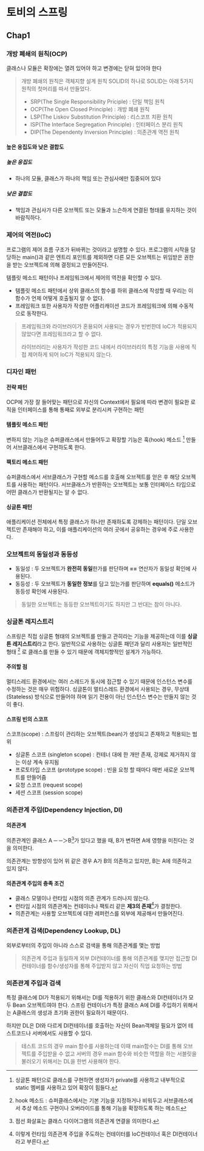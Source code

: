 # 토비의 스프링

## Chap1

### 개방 폐쇄의 원칙(OCP)

클래스나 모듈은 확장에는 열려 있어야 하고 변경에는 닫혀 있어야 한다

> 개방 폐쇄의 원칙은 객체지향 설계 원칙 SOLID의 하나로 SOLID는 아래 5가지 원칙의 첫머리를 따서 만들었다.
>
> - SRP(The Single Responsibility Priciple) : 단일 책임 원칙
> - OCP(The Open Closed Principle) : 개방 폐쇄 원칙
> - LSP(The Liskov Substitution Principle) : 리스코프 치환 원칙
> - ISP(The Interface Segregation Principle) : 인터페이스 분리 원칙
> - DIP(The Dependenty Inversion Principle) : 의존관계 역전 원칙

#### 높은 응집도와 낮은 결합도

##### 높은 응집도

- 하나의 모듈, 클래스가 하나의 책임 또는 관심사에만 집중되어 있다

##### 낮은 결합도

- 책임과 관심사가 다른 오브젝트 또는 모듈과 느슨하게 연결된 형태를 유지하는 것이 바람직하다.


### 제어의 역전(IoC)

프로그램의 제어 흐름 구조가 뒤바뀌는 것이라고 설명할 수 있다. 프로그램의 시작을 담당하는 main()과 같은 엔트리 포인트를 제외하면 다른 모든 오브젝트는 위임받은 권한을 받는 오브젝트에 의해 결정되고 만들어진다.

템플릿 메소드 패턴이나 프레임워크에서 제어의 역전을 확인할 수 있다.
 - 템플릿 메소드 패턴에서 상위 클래스의 함수를 하위 클래스에 작성할 때 우리는 이 함수가 언제 어떻게 호출될지 알 수 없다.
 - 프레임워크 또한 사용자가 작성한 어플리캐이션 코드가 프레임워크에 의해 수동적으로 동작한다. 

> 프레임워크와 라이브러이가 혼용되어 사용되는 경우가 빈번한데 IoC가 적용되지 않았다면 프레임워크라고 할 수 없다. 
>
> 라이브러리는 사용자가 작성한 코드 내에서 라이브러리의 특정 기능을 사용에 직접 제어하게 되어 IoC가 적용되지 않는다.



### 디자인 패턴

#### 전략 패턴

OCP에 가장 잘 들어맞는 패턴으로 자신의 Context에서 필요에 따라 변경이 필요한 로직을 인터페이스를 통해 통째로 외부로 분리시켜 구현하는 패턴

#### 템플릿 메소드 패턴

변하지 않는 기능은 슈퍼클래스에서 만들어두고 확장할 기능은 훅(hook) 메소드 [^1] 만들어 서브클래스에서 구현하도록 한다.


#### 팩토리 메소드 패턴

슈퍼클래스에서 서브클래스가 구현할 메소드를 호출해 오브젝트를 얻은 후 해당 오브젝트를 사용하는 패턴이다. 서브클래스가 반환하는 오브젝트는 보통 인터페이스 타입으로 어떤 클래스가 반환될지는 알 수 없다.

#### 싱글톤 패턴

애플리케이션 전체에서 특정 클래스가 하나만 존재하도록 강제하는 패턴이다. 단일 오브젝트만 존재해야 하고, 이를 애플리케이션의 여러 곳에서 공유하는 경우에 주로 사용한다.

### 오브젝트의 동일성과 동등성

- 동일성 : 두 오브젝트가 **완전히 동일**한가를 판단하며 **==** 연산자가 동일성 확인에 사용된다.
- 동등성 : 두 오브젝트가 **동일한 정보**를 담고 있는가를 판단하며 **equals()** 메소드가 동등성 확인에 사용된다.

> 동일한 오브젝트는 동등한 오브젝트이기도 하지만 그 반대는 참이 아니다.

### 싱글톤 레지스트리

스프링은 직접 싱글톤 형태의 오브젝트를 만들고 관히라는 기능을 제공하는데 이를 **싱글톤 레지스트리**라고 한다. 일반적으로 사용하는 싱글톤 패던과 달리 사용자는 일반적인 형태 [^2] 로 클래스를 만들 수 있기 때문에 객체지향적인 설계가 가능하다.

#### 주의할 점

멀티스레드 환경에서는 여러 스레드가 동시에 접근할 수 있기 때문에 인스턴스 변수를 수정하는 것은 매우 위험하다. 싱글톤이 멀티스레드 환경에서 사용되는 경우, 무상태(Stateless) 방식으로 만들어야 하며 읽기 전용이 아닌 인스턴스 변수는 만들지 않는 것이 좋다.

#### 스프링 빈의 스코프

스코프(scope) : 스프링이 관리하는 오브젝트(bean)가 생성되고 존재하고 적용되는 범위

- 싱글톤 스코프 (singleton scope) : 컨테너 대에 한 개만 존재, 강제로 제거하지 않는 이상 계속 유지됨
- 프로토타입 스코프 (prototype scope) : 빈을 요청 할 때마다 매번 새로운 오브젝트를 만들어줌
- 요청 스코프 (request scope)
- 세션 스코프 (session scope)

### 의존관계 주입(Dependency Injection, DI)

#### 의존관계

의존관계인 클래스 A ─ ─＞B[^3]가 있다고 했을 때, B가 변하면 A에 영향을 미친다는 것을 의미한다. 

의존관계는 방향성이 있어 위 같은 경우 A가 B의 의존하고 있지만, B는 A에 의존하고 있지 않다.

#### 의존관계 주입의 충족 조건

- 클래스 모델이나 런타임 시점의 의존 관계가 드러나지 않는다.
- 런타임 시점의 의존관계는 컨테이너나 팩토리 같은 **제3의 존재**[^4]가 결정한다.
- 의존관계는 사용할 오브젝트에 대한 레퍼런스를 외부에 제공해서 만들어진다.

### 의존관계 검색(Dependency Lookup, DL)

외부로부터의 주입이 아니라 스스로 검색을 통해 의존관계를 맺는 방법

> 의존관계 주입과 동일하게 외부 DI컨테이너를 통해 의존관계를 맺지만 접근할 DI컨테이너를 함수/생성자를 통해 주입받지 않고 자신이 직업 요청하는 방법

### 의존관계 주입과 검색

특정 클래스에 DI가 적용되기 위해서는 DI를 적용하기 위한 클래스와 DI컨테이너가 모두 Bean 오브젝트여야 한다. 스프링 컨테이너가 특정 클래스 A에 DI를 주입하기 위해서는 A클래스의 생성과 초기화 권한이 필요하기 때문이다.

하지만 DL은 DI와 다르게 DI컨테이너를 호출하는 자신이 Bean객체일 필요가 없어 테스트코드나 서버에서도 사용할 수 있다.

> 테스트 코드의 경우 main 함수를 사용하는데 이때 main함수는 DI를 통해 오브젝트를 주입받을 수 없고 서버의 경우 main 함수와 비슷한 역할을 하는 서블릿을 불러오기 위해서는 DL을 한번 사용해야 한다.



[^1]: 싱글톤 패턴으로 클래스를 구현하면 생성자가 private를 사용하고 내부적으로 static 멤버를 사용하고 있어 확장이 힘들다.

[^2]: hook 메소드 : 슈퍼클래스에서는 기본 기능을 지정하거나 비워두고 서브클래스에서 추상 메소드 구현이나 오버라이드를 통해 기능을 확장하도록 하는 메소드

[^3]: 점선 화살표는 클래스 다이어그램의 의존관계 연결을 의미한다.
[^4]: 이렇게 런타임 의존관계 주입을 주도하는 컨테이터를  IoC컨테이너 혹은 DI컨테이너라고 부른다.

 